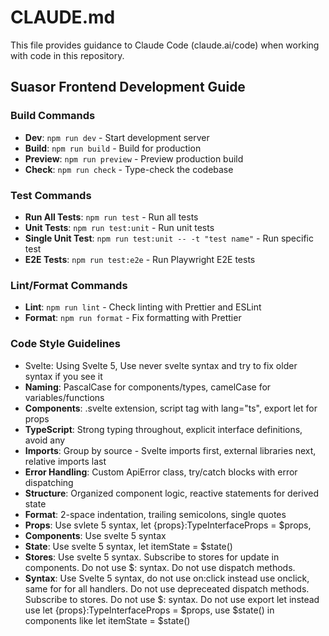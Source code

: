 # CLAUDE.md

This file provides guidance to Claude Code (claude.ai/code) when working with code in this repository.

## Suasor Frontend Development Guide

### Build Commands

- **Dev**: `npm run dev` - Start development server
- **Build**: `npm run build` - Build for production
- **Preview**: `npm run preview` - Preview production build
- **Check**: `npm run check` - Type-check the codebase

### Test Commands

- **Run All Tests**: `npm run test` - Run all tests
- **Unit Tests**: `npm run test:unit` - Run unit tests
- **Single Unit Test**: `npm run test:unit -- -t "test name"` - Run specific test
- **E2E Tests**: `npm run test:e2e` - Run Playwright E2E tests

### Lint/Format Commands

- **Lint**: `npm run lint` - Check linting with Prettier and ESLint
- **Format**: `npm run format` - Fix formatting with Prettier

### Code Style Guidelines

- Svelte: Using Svelte 5, Use never svelte syntax and try to fix older syntax if you see it
- **Naming**: PascalCase for components/types, camelCase for variables/functions
- **Components**: .svelte extension, script tag with lang="ts", export let for props
- **TypeScript**: Strong typing throughout, explicit interface definitions, avoid any
- **Imports**: Group by source - Svelte imports first, external libraries next, relative imports last
- **Error Handling**: Custom ApiError class, try/catch blocks with error dispatching
- **Structure**: Organized component logic, reactive statements for derived state
- **Format**: 2-space indentation, trailing semicolons, single quotes
- **Props**: Use svlete 5 syntax, let {props}:TypeInterfaceProps = $props,
- **Components**: Use svelte 5 syntax
- **State**: Use svelte 5 syntax, let itemState = $state<Type>()
- **Stores**: Use svelte 5 syntax. Subscribe to stores for update in components. Do not use $: syntax. Do not use dispatch methods.
- **Syntax**: Use Svelte 5 syntax, do not use on:click instead use onclick, same for for all handlers. Do not use depreceated dispatch methods. Subscribe to stores. Do not use $: syntax. Do not use export let instead use let {props}:TypeInterfaceProps = $props, use $state() in components like let itemState = $state<Type>()
